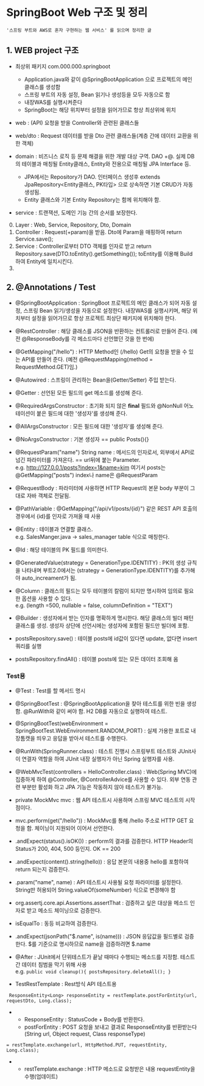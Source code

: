 # SpringBoot Web 구조 및 정리
```
'스프링 부트와 AWS로 혼자 구현하는 웹 서비스' 를 읽으며 정리한 글
```
## 1. WEB project 구조
- 최상위 패키지 com.000.000.springboot
   - Application.java와 같이 @SpringBootApplication 으로 프로젝트의 메인 클래스를 생성함
   - 스프링 부트의 자동 설정, Bean 읽기나 생성등을 모두 자동으로 함
   - 내장WAS를 실행시켜준다
   - SpringBoot는 해당 위치부터 설정을 읽어가므로 항상 최상위에 위치

- web : (API) 요청을 받을 Controller와 관련된 클래스들

- web/dto : Request 데이터를 받을 Dto 관련 클래스들(계층 간에 데이터 교환을 위한 객체)

- domain : 비즈니스 로직 등 문제 해결을 위한 개발 대상 구역. DAO +@. 실제 DB의 테이블과 매칭될 Entity클래스, Entity와 전용으로 매칭될 JPA Interface 등.
  - JPA에서는 Repository가 DAO. 인터페이스 생성후 extends JpaRepository<Entity클래스, PK타입> 으로 상속하면 기본 CRUD가 자동 생성됨.
  - Entity 클래스와 기본 Entity Repository는 함께 위치해야 함.

- service : 트랜잭션, 도메인 기능 간의 순서를 보장한다.

0. Layer : Web, Service, Repository, Dto, Domain
1. Controller : Request(+param)을 받음. Dto에 Param을 매핑하여 return Service.save();
2. Service : Controller로부터 DTO 객체를 인자로 받고 return Repository.save(DTO.toEntity().getSomething()); toEntity를 이용해 Build 하여 Entity에 일치시킨다.
3. 
<!-- - Entity 클래스 :  -->

## 2. @Annotations / Test

- @SpringBootApplication : SpringBoot 프로젝트의 메인 클래스가 되어 자동 설정, 스프링 Bean 읽기/생성을 자동으로 설정한다. 내장WAS를 실행시키며, 해당 위치부터 설정을 읽어가므로 항상 프로젝트 최상단 패키지에 위치해야 한다.

- @RestController : 해당 클래스를 JSON을 반환하는 컨트롤러로 만들어 준다. (예전 @ResponseBody를 각 메소드마다 선언했던 것을 한 번에)

- @GetMapping("/hello") : HTTP Method인 (/hello) Get의 요청을 받을 수 있는 API를 만들어 준다. (예전 @RequestMapping(method = RequestMethod.GET)임.)

- @Autowired : 스프링이 관리하는 Bean을(Getter/Setter) 주입 받는다.

- @Getter : 선언된 모든 필드의 get 메소드를 생성해 준다.

- @RequiredArgsConstructor : 초기화 되지 않은 **final** 필드와 @NonNull 어노테이션이 붙은 필드에 대한 '생성자'를 생성해 준다.

- @AllArgsConstructor : 모든 필드에 대한 '생성자'를 생성해 준다.

- @NoArgsConstructor : 기본 생성자 == public Posts(){}

- @RequestParam("name") String name : 메서드의 인자로서, 외부에서 API로 넘긴 파라미터를 가져온다. == url뒤에 붙는 Parameter.  
e.g. http://127.0.0.1/posts?index=1&name=kim 여기서 posts는 @GetMapping("posts") index나 name은 @RequestParam

- @RequestBody : 파라미터에 사용하면 HTTP Request의 본문 body 부분이 그대로 자바 객체로 전달됨.

- @PathVariable : @GetMapping("/api/v1/posts/{id}") 같은 REST API 호출의 경우에서 {id}를 인자로 가져올 때 사용

- @Entity : 테이블과 연결할 클래스.   
e.g. SalesManger.java -> sales_manager table 식으로 매칭한다.

- @Id : 해당 테이블의 PK 필드를 의미한다.

- @GeneratedValue(strategy = GenerationType.IDENTITY) : PK의 생성 규칙을 나타내며 부트2.0에서는 (strategy = GenerationType.IDENTITY)를 추가해야 auto_increament가 됨.

- @Column : 클래스의 필드는 모두 테이블의 칼럼이 되지만 명시하여 임의로 필요한 옵션을 사용할 수 있다.   
e.g. (length =500, nullable = false, columnDefinition = "TEXT")

- @Builder : 생성자에서 받는 인자를 명확하게 명시한다. 해당 클래스의 빌더 패턴 클래스를 생성. 생성자 상단에 선언시에는 생성자에 포함된 필드만 빌더에 포함. 

- postsRepository.save() : 테이블 posts에 id값이 있다면 update, 없다면 insert 쿼리를 실행

- postsRepository.findAll() : 테이블 posts에 있는 모든 데이터 조회해 옴





### Test용

- @Test : Test를 할 메서드 명시

- @SpringBootTest : @SpringBootApplication을 찾아 테스트를 위한 빈을 생성함. @RunWith와 같이 써야 함. H2 DB를 자동으로 실행하여 테스트.

- @SpringBootTest(webEnvironment = SpringBootTest.WebEnvironment.RANDOM_PORT) : 실제 가용한 포트로 내장톰캣을 띄우고 응답을 받아서 테스트를 수행한다.

- @RunWith(SpringRunner.class) : 테스트 진행시 스프링부트 테스트와 JUnit사이 연결자 역할을 하여 JUnit 내장 실행자가 아닌 Spring 실행자를 사용.

- @WebMvcTest(controllers = HelloController.class) : Web(Spring MVC)에 집중하게 하여 @Controller, @ControllerAdvice를 사용할 수 있다. 외부 연동 관련 부분만 활성화 하고 JPA 기능은 작동하지 않아 테스트가 불가능.

- private MockMvc mvc : 웹 API 테스트시 사용하며 스프링 MVC 테스트의 시작점이다.

- mvc.perform(get("/hello")) : MockMvc를 통해 /hello 주소로 HTTP GET 요청을 함. 체이닝이 지원되어 이어서 선언한다.

- .andExpect(status().isOK()) : perform의 결과를 검증한다. HTTP Header의 Status가 200, 404, 500 등인지. OK == 200

- .andExpect(content().string(hello)) : 응답 본문의 내용중 hello를 포함하여 return 되는지 검증한다.

- .param("name", name) : API 테스트시 사용될 요청 파라미터를 설정한다. String만 허용되어 String.valueOf(someNumber) 식으로 변경해야 함

- org.assertj.core.api.Assertions.assertThat : 검증하고 싶은 대상을 메소드 인자로 받고 메소드 체이닝으로 검증한다.

- isEqualTo : 동등 비교하여 검증한다.

- .andExpect(jsonPath("$.name", is(name))) : JSON 응답값을 필드별로 검증한다. $를 기준으로 명시하므로 name을 검증하려면 $.name

- @After : JUnit에서 단위테스트가 끝날 때마다 수행되는 메소드를 지정함. 테스트간 데이터 침범을 막기 위해 사용  
e.g. ```public void cleanup(){ postsRepository.deleteAll(); }```

- TestRestTemplate : Rest방식 API 테스트용

```
 ResponseEntity<Long> responseEntity = restTemplate.postForEntity(url, requestDto, Long.class);
 ```
-  - ResponseEntity : StatusCode + Body를 반환한다.
   - postForEntity : POST 요청을 보내고 결과로 ResponseEntity를 반환받는다 (String url, Object request, Class<T> responseType) 

```
= restTemplate.exchange(url, HttpMethod.PUT, requestEntity, Long.class);
```
- - restTemplate.exchange : HTTP 메소드로 요청받은 내용 requestEntity을 수행(업데이트)

